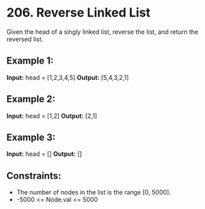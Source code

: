 # 206. Reverse Linked List
Given the head of a singly linked list, reverse the list, and return the reversed list.

## Example 1:
**Input:** head = [1,2,3,4,5]
**Output:** [5,4,3,2,1]

## Example 2:
**Input:** head = [1,2]
**Output:** [2,1]

## Example 3:
**Input:** head = []
**Output:** []
 

## Constraints:
- The number of nodes in the list is the range [0, 5000].
- -5000 <= Node.val <= 5000
